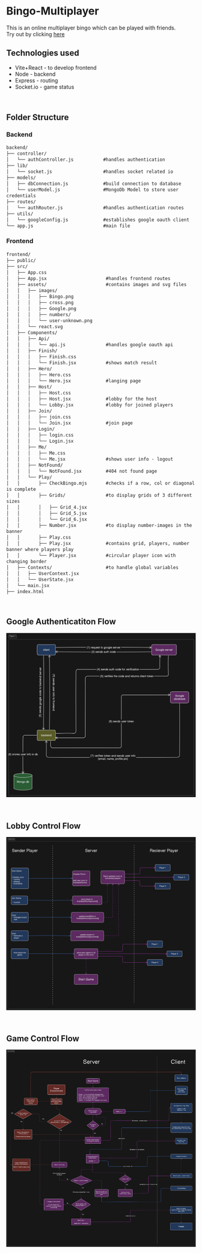 # Bingo-Multiplayer

This is an online multiplayer bingo which can be played with friends.  
Try out by clicking [here](https://bingo-multiplayer.netlify.app/)


## Technologies used
- Vite+React - to develop frontend
- Node - backend
- Express - routing
- Socket.io - game status

<br>

## Folder Structure

### Backend
```
backend/
├── controller/
│   └── authController.js           #handles authentication
├── lib/
│   └── socket.js                   #handles socket related io
├── models/
│   ├── dbConnection.js             #build connection to database
│   └── userModel.js                #MongoDb Model to store user credentials
├── routes/
│   └── authRouter.js               #handles authentication routes
├── utils/
│   └── googleConfig.js             #establishes google oauth client
└── app.js                          #main file
```

### Frontend
```
frontend/
├── public/
├── src/
│   ├── App.css                     
│   ├── App.jsx                      #handles frontend routes
│   ├── assets/                      #contains images and svg files
│   │   ├── images/
│   │   │   ├── Bingo.png
│   │   │   ├── cross.png
│   │   │   ├── Google.png
│   │   │   ├── numbers/
│   │   │   └── user-unknown.png
│   │   └── react.svg
│   ├── Components/                  
│   │   ├── Api/
│   │   │   └── api.js               #handles google oauth api
│   │   ├── Finish/
│   │   │   ├── Finish.css
│   │   │   └── Finish.jsx           #shows match result 
│   │   ├── Hero/
│   │   │   ├── Hero.css
│   │   │   └── Hero.jsx             #langing page
│   │   ├── Host/
│   │   │   ├── Host.css
│   │   │   ├── Host.jsx             #lobby for the host
│   │   │   └── Lobby.jsx            #lobby for joined players
│   │   ├── Join/
│   │   │   ├── join.css
│   │   │   └── Join.jsx             #join page
│   │   ├── Login/
│   │   │   ├── login.css
│   │   │   └── Login.jsx
│   │   ├── Me/
│   │   │   ├── Me.css
│   │   │   └── Me.jsx               #shows user info - logout
│   │   ├── NotFound/
│   │   │   └── NotFound.jsx         #404 not found page
│   │   └── Play/
│   │       ├── CheckBingo.mjs       #checks if a row, col or diagonal is complete
│   │       ├── Grids/               #to display grids of 3 different sizes
│   │       │   ├── Grid_4.jsx  
│   │       │   ├── Grid_5.jsx
│   │       │   └── Grid_6.jsx
│   │       ├── Number.jsx           #to display number-images in the banner
│   │       ├── Play.css
│   │       ├── Play.jsx             #contains grid, players, number banner where players play
│   │       └── Player.jsx           #circular player icon with changing border
│   ├── Contexts/                    #to handle global variables
│   │   ├── UserContext.jsx
│   │   └── UserState.jsx
│   └── main.jsx
├── index.html
```

<br>

## Google Authenticatiton Flow
![Google auth flow diagram](./frontend/src/assets/google%20auth%20flow.svg)

<br>


## Lobby Control Flow
![Lobby flow diagram](./frontend/src/assets/lobby%20control%20flow.svg)

<br>

## Game Control Flow
![Game flow diagram](./frontend/src/assets/game%20control%20flow.svg)